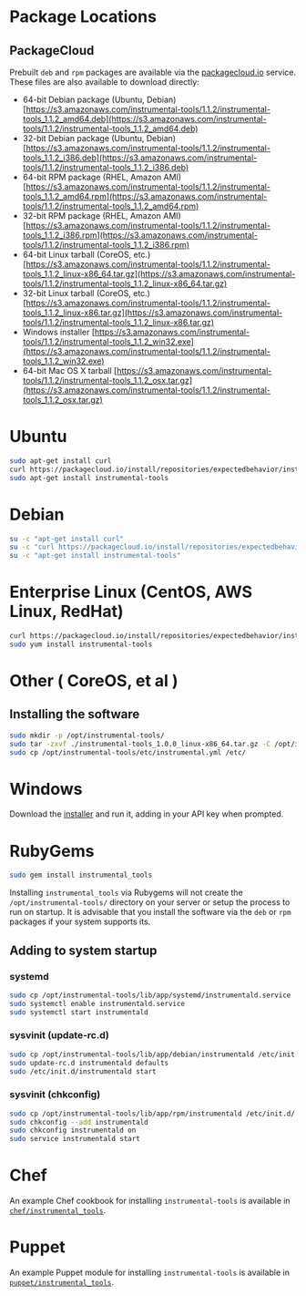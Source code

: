 # Package Locations

## PackageCloud

Prebuilt `deb` and `rpm` packages are available via the [packagecloud.io](https://packagecloud.io/) service. These files are also available to download directly:

* 64-bit Debian package (Ubuntu, Debian) [https://s3.amazonaws.com/instrumental-tools/1.1.2/instrumental-tools_1.1.2_amd64.deb](https://s3.amazonaws.com/instrumental-tools/1.1.2/instrumental-tools_1.1.2_amd64.deb)
* 32-bit Debian package (Ubuntu, Debian) [https://s3.amazonaws.com/instrumental-tools/1.1.2/instrumental-tools_1.1.2_i386.deb](https://s3.amazonaws.com/instrumental-tools/1.1.2/instrumental-tools_1.1.2_i386.deb)
* 64-bit RPM package (RHEL, Amazon AMI) [https://s3.amazonaws.com/instrumental-tools/1.1.2/instrumental-tools_1.1.2_amd64.rpm](https://s3.amazonaws.com/instrumental-tools/1.1.2/instrumental-tools_1.1.2_amd64.rpm)
* 32-bit RPM package (RHEL, Amazon AMI) [https://s3.amazonaws.com/instrumental-tools/1.1.2/instrumental-tools_1.1.2_i386.rpm](https://s3.amazonaws.com/instrumental-tools/1.1.2/instrumental-tools_1.1.2_i386.rpm)
* 64-bit Linux tarball (CoreOS, etc.) [https://s3.amazonaws.com/instrumental-tools/1.1.2/instrumental-tools_1.1.2_linux-x86_64.tar.gz](https://s3.amazonaws.com/instrumental-tools/1.1.2/instrumental-tools_1.1.2_linux-x86_64.tar.gz)
* 32-bit Linux tarball (CoreOS, etc.) [https://s3.amazonaws.com/instrumental-tools/1.1.2/instrumental-tools_1.1.2_linux-x86.tar.gz](https://s3.amazonaws.com/instrumental-tools/1.1.2/instrumental-tools_1.1.2_linux-x86.tar.gz)
* Windows installer [https://s3.amazonaws.com/instrumental-tools/1.1.2/instrumental-tools_1.1.2_win32.exe](https://s3.amazonaws.com/instrumental-tools/1.1.2/instrumental-tools_1.1.2_win32.exe)
* 64-bit Mac OS X tarball [https://s3.amazonaws.com/instrumental-tools/1.1.2/instrumental-tools_1.1.2_osx.tar.gz](https://s3.amazonaws.com/instrumental-tools/1.1.2/instrumental-tools_1.1.2_osx.tar.gz)

# Ubuntu

```sh
sudo apt-get install curl
curl https://packagecloud.io/install/repositories/expectedbehavior/instrumental/script.deb.sh | sudo bash
sudo apt-get install instrumental-tools
```

# Debian

```sh
su -c "apt-get install curl"
su -c "curl https://packagecloud.io/install/repositories/expectedbehavior/instrumental/script.deb.sh | bash"
su -c "apt-get install instrumental-tools"
```

# Enterprise Linux (CentOS, AWS Linux, RedHat)

```sh
curl https://packagecloud.io/install/repositories/expectedbehavior/instrumental/script.rpm.sh | sudo bash
sudo yum install instrumental-tools
```

# Other ( CoreOS, et al )

## Installing the software

```sh
sudo mkdir -p /opt/instrumental-tools/
sudo tar -zxvf ./instrumental-tools_1.0.0_linux-x86_64.tar.gz -C /opt/instrumental-tools/ --strip 1
sudo cp /opt/instrumental-tools/etc/instrumental.yml /etc/
```

# Windows

Download the [installer](https://s3.amazonaws.com/instrumental-tools/1.1.2/instrumental-tools_1.1.2_win32.exe) and run it, adding in your API key when prompted.

# RubyGems

```sh
sudo gem install instrumental_tools
```

Installing `instrumental_tools` via Rubygems will not create the `/opt/instrumental-tools/` directory on your server or setup the process to run on startup. It is advisable that you install the software via the `deb` or `rpm` packages if your system supports its.

## Adding to system startup

### systemd

```sh
sudo cp /opt/instrumental-tools/lib/app/systemd/instrumentald.service  /etc/systemd/system/
sudo systemctl enable instrumentald.service
sudo systemctl start instrumentald
```

### sysvinit (update-rc.d)

```sh
sudo cp /opt/instrumental-tools/lib/app/debian/instrumentald /etc/init.d/
sudo update-rc.d instrumentald defaults
sudo /etc/init.d/instrumentald start
```

### sysvinit (chkconfig)

```sh
sudo cp /opt/instrumental-tools/lib/app/rpm/instrumentald /etc/init.d/
sudo chkconfig --add instrumentald
sudo chkconfig instrumentald on
sudo service instrumentald start
```

# Chef

An example Chef cookbook for installing `instrumental-tools` is available in [`chef/instrumental_tools`](chef/instrumental_tools).

# Puppet

An example Puppet module for installing `instrumental-tools` is available in [`puppet/instrumental_tools`](puppet/instrumental_tools).
